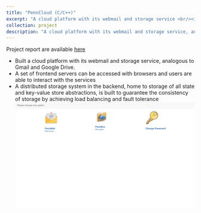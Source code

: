 ```yaml
---
title: "PennCloud (C/C++)"
excerpt: "A cloud platform with its webmail and storage service <br/><img src='/images/project1.1.png'>"
collection: project
description: "A cloud platform with its webmail and storage service, analogous to Gmail and Google Drive\"."
---
```


Project report are available [<u>here</u>](https://piggy1228.github.io/files/pennCloud.pdf)
* Built a cloud platform with its webmail and storage service, analogous to Gmail and Google Drive.
* A set of frontend servers can be accessed with browsers and users are able to interact with the services
* A distributed storage system in the backend, home to storage of all state and key-value store abstractions, is built to guarantee the consistency of storage by achieving load balancing and fault tolerance
![](/images/project1.1.png)
